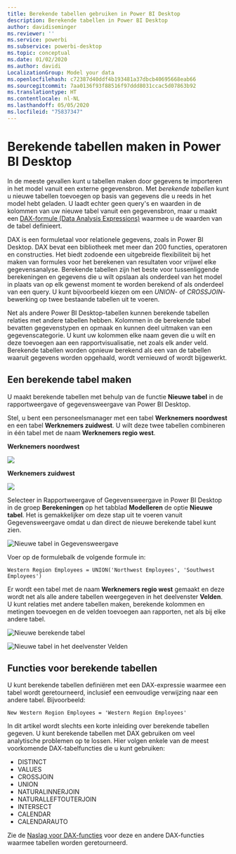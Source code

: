 ```yaml
---
title: Berekende tabellen gebruiken in Power BI Desktop
description: Berekende tabellen in Power BI Desktop
author: davidiseminger
ms.reviewer: ''
ms.service: powerbi
ms.subservice: powerbi-desktop
ms.topic: conceptual
ms.date: 01/02/2020
ms.author: davidi
LocalizationGroup: Model your data
ms.openlocfilehash: c72387d40ddf4b193481a37dbcb40695668eab66
ms.sourcegitcommit: 7aa0136f93f88516f97ddd8031ccac5d07863b92
ms.translationtype: HT
ms.contentlocale: nl-NL
ms.lasthandoff: 05/05/2020
ms.locfileid: "75837347"
---
```

# <a name="create-calculated-tables-in-power-bi-desktop"></a>Berekende tabellen maken in Power BI Desktop
In de meeste gevallen kunt u tabellen maken door gegevens te importeren in het model vanuit een externe gegevensbron. Met *berekende tabellen* kunt u nieuwe tabellen toevoegen op basis van gegevens die u reeds in het model hebt geladen. U laadt echter geen query's en waarden in de kolommen van uw nieuwe tabel vanuit een gegevensbron, maar u maakt een [DAX-formule (Data Analysis Expressions)](/dax/index) waarmee u de waarden van de tabel definieert.

DAX is een formuletaal voor relationele gegevens, zoals in Power BI Desktop. DAX bevat een bibliotheek met meer dan 200 functies, operatoren en constructies. Het biedt zodoende een uitgebreide flexibiliteit bij het maken van formules voor het berekenen van resultaten voor vrijwel elke gegevensanalyse. Berekende tabellen zijn het beste voor tussenliggende berekeningen en gegevens die u wilt opslaan als onderdeel van het model in plaats van op elk gewenst moment te worden berekend of als onderdeel van een query. U kunt bijvoorbeeld kiezen om een *UNION*- of *CROSSJOIN*-bewerking op twee bestaande tabellen uit te voeren.

Net als andere Power BI Desktop-tabellen kunnen berekende tabellen relaties met andere tabellen hebben. Kolommen in de berekende tabel bevatten gegevenstypen en opmaak en kunnen deel uitmaken van een gegevenscategorie. U kunt uw kolommen elke naam geven die u wilt en deze toevoegen aan een rapportvisualisatie, net zoals elk ander veld. Berekende tabellen worden opnieuw berekend als een van de tabellen waaruit gegevens worden opgehaald, wordt vernieuwd of wordt bijgewerkt.

## <a name="create-a-calculated-table"></a>Een berekende tabel maken

U maakt berekende tabellen met behulp van de functie **Nieuwe tabel** in de rapportweergave of gegevensweergave van Power BI Desktop.

Stel, u bent een personeelsmanager met een tabel **Werknemers noordwest** en een tabel **Werknemers zuidwest**. U wilt deze twee tabellen combineren in één tabel met de naam **Werknemers regio west**.

**Werknemers noordwest**

 ![](media/desktop-calculated-tables/calctables_nwempl.png)

**Werknemers zuidwest**

 ![](media/desktop-calculated-tables/calctables_swempl.png)

Selecteer in Rapportweergave of Gegevensweergave in Power BI Desktop in de groep **Berekeningen** op het tabblad **Modelleren** de optie **Nieuwe tabel**. Het is gemakkelijker om deze stap uit te voeren vanuit Gegevensweergave omdat u dan direct de nieuwe berekende tabel kunt zien.

 ![Nieuwe tabel in Gegevensweergave](media/desktop-calculated-tables/calctables_formulabarempty.png)

Voer op de formulebalk de volgende formule in:

```dax
Western Region Employees = UNION('Northwest Employees', 'Southwest Employees')
```

Er wordt een tabel met de naam **Werknemers regio west** gemaakt en deze wordt net als alle andere tabellen weergegeven in het deelvenster **Velden**. U kunt relaties met andere tabellen maken, berekende kolommen en metingen toevoegen en de velden toevoegen aan rapporten, net als bij elke andere tabel.

 ![Nieuwe berekende tabel](media/desktop-calculated-tables/calctables_westregionempl.png)

 ![Nieuwe tabel in het deelvenster Velden](media/desktop-calculated-tables/calctables_fieldlist.png)

## <a name="functions-for-calculated-tables"></a>Functies voor berekende tabellen

U kunt berekende tabellen definiëren met een DAX-expressie waarmee een tabel wordt geretourneerd, inclusief een eenvoudige verwijzing naar een andere tabel. Bijvoorbeeld:

```dax
New Western Region Employees = 'Western Region Employees'
```

In dit artikel wordt slechts een korte inleiding over berekende tabellen gegeven. U kunt berekende tabellen met DAX gebruiken om veel analytische problemen op te lossen. Hier volgen enkele van de meest voorkomende DAX-tabelfuncties die u kunt gebruiken:

* DISTINCT
* VALUES
* CROSSJOIN
* UNION
* NATURALINNERJOIN
* NATURALLEFTOUTERJOIN
* INTERSECT
* CALENDAR
* CALENDARAUTO

Zie de [Naslag voor DAX-functies](/dax/dax-function-reference) voor deze en andere DAX-functies waarmee tabellen worden geretourneerd.

